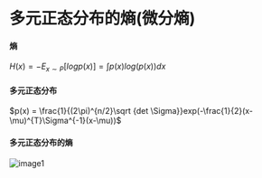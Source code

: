 # 多元正态分布的熵(微分熵)

#### 熵

$H(x) = -E_{x\sim P}[log p(x)] = \int p(x)log(p(x)) dx$ 

#### 多元正态分布

$p(x) = \frac{1}{(2\pi)^{n/2}\sqrt {det \Sigma}}exp(-\frac{1}{2}(x-\mu)^{T}\Sigma^{-1}(x-\mu))$

#### 多元正态分布的熵

![image1](D:\DeepLearning-2024spring-\images\image1.png)



 

